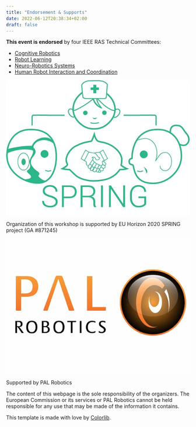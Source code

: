 ```yaml
---
title: "Endorsement & Supports"
date: 2022-06-12T20:38:34+02:00
draft: false
---
```


**This event is endorsed** by four IEEE RAS Technical Committees:
- [Cognitive Robotics](https://www.ieee-ras.org/cognitive-robotics)
- [Robot Learning](https://www.ieee-ras.org/robot-learning)
- [Neuro-Robotics Systems](https://www.ieee-ras.org/neuro-robotics-systems)
- [Human Robot Interaction and Coordination](https://www.ieee-ras.org/human-robot-interaction-coordination)

<div class="row mt-50 mb-50">
    <div class="col-md-6 img-responsive">
        <div class="speaker_thumb">
            <img src="/img/springlogo.jpeg" style="max-width: 100%; height: auto; display: block;" alt="">
        </div>
        <div class="speaker_name text-center">
            <p>Organization of this workshop is supported by EU Horizon 2020 SPRING project (GA #871245)</p>
        </div>
    </div>
    <div class="col-md-6 img-responsive">
        <div class="speaker_thumb">
            <img src="/img/pallogo.jpeg" style="max-width: 100%; height: auto; display: block;" class="text-center" alt="">
        </div>
        <div class="speaker_name text-center">
            <p>Supported by PAL Robotics</p>
        </div>
    </div>
</div>

The content of this webpage is the sole responsibility of the organizers. The European Commission or its services or PAL Robotics cannot be held responsible for any use that may be made of the information it contains. 

This template is made with love by [Colorlib](https://colorlib.com/).

